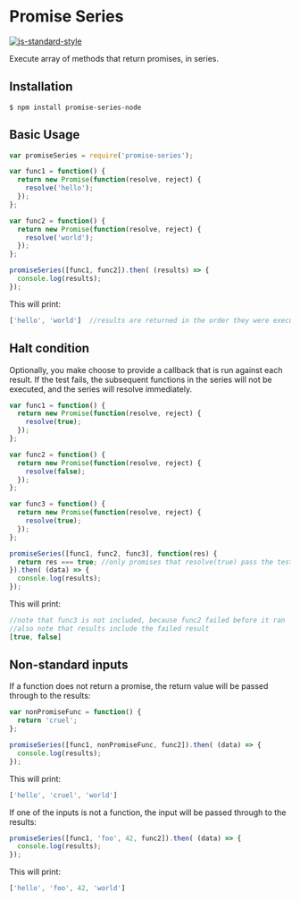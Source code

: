 # Promise Series
[![js-standard-style](https://img.shields.io/badge/code%20style-standard-brightgreen.svg?style=flat)](http://standardjs.com/)

Execute array of methods that return promises, in series.

## Installation
```$ npm install promise-series-node```

## Basic Usage

```javascript
var promiseSeries = require('promise-series');

var func1 = function() {
  return new Promise(function(resolve, reject) {
    resolve('hello');
  });
};

var func2 = function() {
  return new Promise(function(resolve, reject) {
    resolve('world');
  });
};

promiseSeries([func1, func2]).then( (results) => {
  console.log(results);
});
```

This will print:
```javascript
['hello', 'world']  //results are returned in the order they were executed
```

## Halt condition
Optionally, you make choose to provide a callback that is run against each result.  If the test fails, the subsequent functions in the series will not be executed, and the series will resolve immediately.

```javascript
var func1 = function() {
  return new Promise(function(resolve, reject) {
    resolve(true);
  });
};

var func2 = function() {
  return new Promise(function(resolve, reject) {
    resolve(false);
  });
};

var func3 = function() {
  return new Promise(function(resolve, reject) {
    resolve(true);
  });
};

promiseSeries([func1, func2, func3], function(res) {
  return res === true; //only promises that resolve(true) pass the test
}).then( (data) => {
  console.log(results);
});
```
This will print:
```javascript
//note that func3 is not included, because func2 failed before it ran
//also note that results include the failed result
[true, false]
```

## Non-standard inputs
If a function does not return a promise, the return value will be passed through to the results:
```javascript
var nonPromiseFunc = function() {
  return 'cruel';
};

promiseSeries([func1, nonPromiseFunc, func2]).then( (data) => {
  console.log(results);
});
```
This will print:
```javascript
['hello', 'cruel', 'world']
```

If one of the inputs is not a function, the input will be passed through to the results:
```javascript
promiseSeries([func1, 'foo', 42, func2]).then( (data) => {
  console.log(results);
});
```

This will print:
```javascript
['hello', 'foo', 42, 'world']
```
